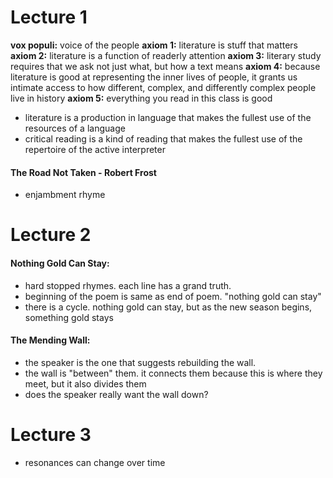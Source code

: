 Lecture 1
======

**vox populi:** voice of the people
**axiom 1:** literature is stuff that matters
**axiom 2:** literature is a function of readerly attention
**axiom 3:** literary study requires that we ask not just what, but how a text means
**axiom 4:** because literature is good at representing the inner lives of people, it grants us intimate access to how different, complex, and differently complex people live in history
**axiom 5:** everything you read in this class is good

- literature is a production in language that makes the fullest use of the resources of a language
- critical reading is a kind of reading that makes the fullest use of the repertoire of the active interpreter

#### The Road Not Taken - Robert Frost
- enjambment rhyme

Lecture 2
======

#### Nothing Gold Can Stay:
- hard stopped rhymes. each line has a grand truth.
- beginning of the poem is same as end of poem. "nothing gold can stay"
- there is a cycle. nothing gold can stay, but as the new season begins, something gold stays


#### The Mending Wall:
- the speaker is the one that suggests rebuilding the wall.
- the wall is "between" them. it connects them because this is where they meet, but it also divides them
- does the speaker really want the wall down?

Lecture 3
======

- resonances can change over time